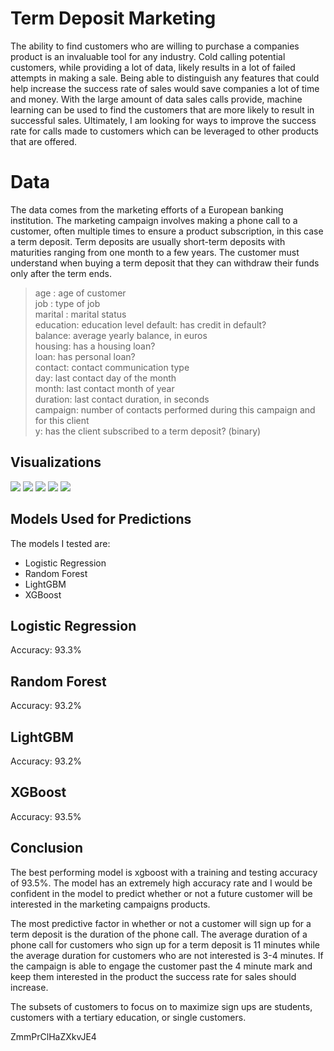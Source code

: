 # Term Deposit Marketing

The ability to find customers who are willing to purchase a companies product is an invaluable tool for any industry. Cold calling potential customers, while providing a lot of data, likely results in a lot of failed attempts in making a sale. Being able to distinguish any features that could help increase the success rate of sales would save companies a lot of time and money. With the large amount of data sales calls provide, machine learning can be used to find the customers that are more likely to result in successful sales. Ultimately, I am looking for ways to improve the success rate for calls made to customers which can be leveraged to other products that are offered.

# Data

The data comes from the marketing efforts of a European banking institution. The marketing campaign involves making a phone call to a customer, often multiple times to ensure a product subscription, in this case a term deposit. Term deposits are usually short-term deposits with maturities ranging from one month to a few years. The customer must understand when buying a term deposit that they can withdraw their funds only after the term ends.
> age : age of customer  
> job : type of job  
> marital : marital status  
> education: education level
> default: has credit in default?  
> balance: average yearly balance, in euros  
> housing: has a housing loan?  
> loan: has personal loan?  
> contact: contact communication type  
> day: last contact day of the month  
> month: last contact month of year  
> duration: last contact duration, in seconds  
> campaign: number of contacts performed during this campaign and for this client  
> y: has the client subscribed to a term deposit? (binary)

## Visualizations

<img src="https://i.imgur.com/2hE8HTl.jpg">

<img src="https://i.imgur.com/Vd3SIUZ.jpg">

<img src="https://i.imgur.com/Kf53GKy.jpg">

<img src="https://i.imgur.com/PBX0Pua.jpg">

<img src="https://i.imgur.com/hj828UI.jpg">

## Models Used for Predictions

The models I tested are:<br>
* Logistic Regression
* Random Forest
* LightGBM
* XGBoost

## Logistic Regression
Accuracy: 93.3%

## Random Forest
Accuracy: 93.2%

## LightGBM
Accuracy: 93.2%

## XGBoost
Accuracy: 93.5%


## Conclusion
The best performing model is xgboost with a training and testing accuracy of 93.5%. The model has an extremely high accuracy rate and I would be confident in the model to predict whether or not a future customer will be interested in the marketing campaigns products. 

The most predictive factor in whether or not a customer will sign up for a term deposit is the duration of the phone call. The average duration of a phone call for customers who sign up for a term deposit is 11 minutes while the average duration for customers who are not interested is 3-4 minutes. If the campaign is able to engage the customer past the 4 minute mark and keep them interested in the product the success rate for sales should increase.
 
The subsets of customers to focus on to maximize sign ups are students, customers with a tertiary education, or single customers.









ZmmPrClHaZXkvJE4
